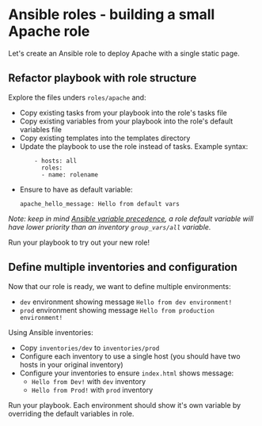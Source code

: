 # Ansible roles - building a small Apache role

Let's create an Ansible role to deploy Apache with a single static page.

## Refactor playbook with role structure

Explore the files unders `roles/apache` and:

- Copy existing tasks from your playbook into the role's tasks file
- Copy existing variables from your playbook into the role's default variables file
- Copy existing templates into the templates directory
- Update the playbook to use the role instead of tasks. Example syntax:
  ```
      - hosts: all
        roles:
        - name: rolename
  ```
- Ensure to have as default variable:
  ```
  apache_hello_message: Hello from default vars
  ```

*Note: keep in mind [Ansible variable precedence](https://docs.ansible.com/ansible/latest/user_guide/playbooks_variables.html#variable-precedence-where-should-i-put-a-variable), a role default variable will have lower priority than an inventory `group_vars/all` variable.*

Run your playbook to try out your new role!

## Define multiple inventories and configuration

Now that our role is ready, we want to define multiple environments:

- `dev` environment showing message `Hello from dev environment!`
- `prod` environment showing message `Hello from production environment!`

Using Ansible inventories:

- Copy `inventories/dev` to `inventories/prod`
- Configure each inventory to use a single host (you should have two hosts in your original inventory)
- Configure your inventories to ensure `index.html` shows message:
  - `Hello from Dev!` with `dev` inventory
  - `Hello from Prod!` with `prod` inventory

Run your playbook. Each environment should show it's own variable by overriding the default variables in role.
